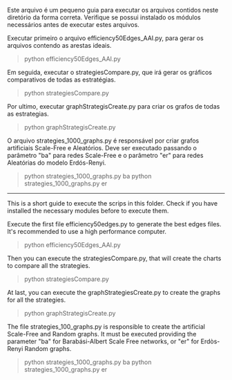 Este arquivo é um pequeno guia para executar os arquivos contidos neste diretório da forma correta. Verifique se possui instalado os módulos necessários antes de executar estes arquivos.

Executar primeiro o arquivo efficiency50Edges_AAI.py, para gerar os arquivos contendo as arestas ideais.

>python efficiency50Edges_AAI.py

Em seguida, executar o strategiesCompare.py, que irá gerar os gráficos comparativos de todas as estratégias.

>python strategiesCompare.py

Por ultimo, executar graphStrategisCreate.py para criar os grafos de todas as estrategias.

>python graphStrategisCreate.py

O arquivo strategies_1000_graphs.py é responsável por criar grafos artificiais Scale-Free e Aleatórios. Deve ser executado passando o parâmetro "ba" para redes Scale-Free e o parâmetro "er" para redes Aleatórias do modelo Erdós-Renyi.

>python strategies_1000_graphs.py ba
>python strategies_1000_graphs.py er

---

This is a short guide to execute the scrips in this folder. Check if you have installed the necessary modules before to execute them.

Execute the first file efficiency50edges.py to generate the best edges files. It's recommended to use a high performance computer.

>python efficiency50Edges_AAI.py

Then you can execute the strategiesCompare.py, that will create the charts to compare all the strategies.

>python strategiesCompare.py

At last, you can execute the graphStrategiesCreate.py to create the graphs for all the strategies.

>python graphStrategisCreate.py

The file strategies_100_graphs.py is responsible to create the artificial Scale-Free and Random graphs. It must be executed providing the parameter "ba" for Barabási-Albert Scale Free networks, or "er" for Erdòs-Renyi Random graphs.

>python strategies_1000_graphs.py ba
>python strategies_1000_graphs.py er
